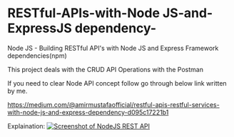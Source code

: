 # RESTful-APIs-with-Node JS-and-ExpressJS dependency-
Node JS - Building RESTful API's with Node JS and Express Framework dependencies(npm)

This project deals with the CRUD API Operations with the Postman


If you need to clear Node API concept follow go through below link written by me.

https://medium.com/@amirmustafaofficial/restful-apis-restful-services-with-node-js-and-express-dependency-d095c17221b1

Explaination:
<a href='https://medium.com/@amirmustafaofficial/restful-apis-restful-services-with-node-js-and-express-dependency-d095c17221b1'>
![Screenshot of NodeJS REST API](https://user-images.githubusercontent.com/15896579/52966999-8a681c80-33ca-11e9-8042-a087fac0765f.png?raw=true "Screenshot of NodeJS REST API")
</a>
<br/><br/><br/>
